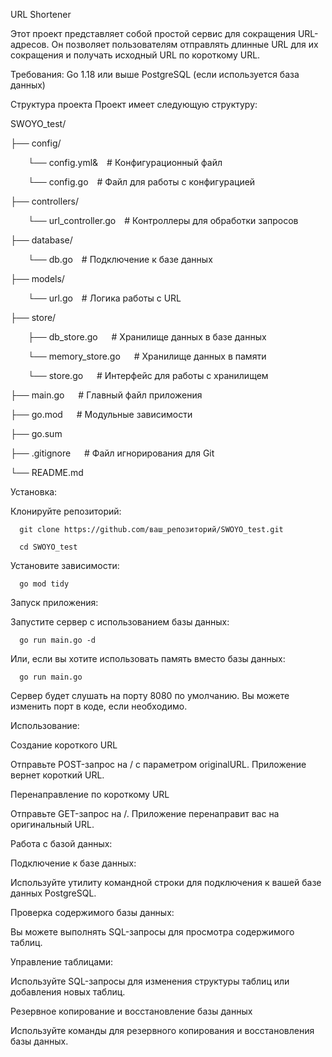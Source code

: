 URL Shortener 

Этот проект представляет собой простой сервис для сокращения URL-адресов. Он позволяет пользователям отправлять длинные URL для их сокращения и получать исходный URL по короткому URL.

Требования:
Go 1.18 или выше
PostgreSQL (если используется база данных)


Структура проекта
Проект имеет следующую структуру:

SWOYO_test/

├── config/

   &emsp;&emsp;└── config.yml&&emsp;# Конфигурационный файл

   &emsp;&emsp;└── config.go&emsp;# Файл для работы с конфигурацией

├── controllers/

   &emsp;&emsp;└── url_controller.go&emsp;# Контроллеры для обработки запросов

├── database/

   &emsp;&emsp;└── db.go&emsp;# Подключение к базе данных

├── models/

   &emsp;&emsp;└── url.go&emsp;# Логика работы с URL

├── store/

   &emsp;&emsp;├── db_store.go    &emsp;  # Хранилище данных в базе данных

   &emsp;&emsp;└── memory_store.go &emsp; # Хранилище данных в памяти

   &emsp;&emsp;└── store.go       &emsp;  # Интерфейс для работы с хранилищем

├── main.go      &emsp;        # Главный файл приложения

├── go.mod       &emsp;        # Модульные зависимости

├── go.sum  

├── .gitignore     &emsp;      # Файл игнорирования для Git

└── README.md            


Установка:

Клонируйте репозиторий:

      git clone https://github.com/ваш_репозиторий/SWOYO_test.git

      cd SWOYO_test

Установите зависимости:

      go mod tidy


Запуск приложения:

Запустите сервер с использованием базы данных:

      go run main.go -d

Или, если вы хотите использовать память вместо базы данных:

      go run main.go

Сервер будет слушать на порту 8080 по умолчанию. Вы можете изменить порт в коде, если необходимо.


Использование:

Создание короткого URL

Отправьте POST-запрос на / с параметром originalURL. Приложение вернет короткий URL.

Перенаправление по короткому URL

Отправьте GET-запрос на /<shortURL>. Приложение перенаправит вас на оригинальный URL.


Работа с базой данных:

Подключение к базе данных:


Используйте утилиту командной строки для подключения к вашей базе данных PostgreSQL.

Проверка содержимого базы данных:


Вы можете выполнять SQL-запросы для просмотра содержимого таблиц.

Управление таблицами:


Используйте SQL-запросы для изменения структуры таблиц или добавления новых таблиц.

Резервное копирование и восстановление базы данных

Используйте команды для резервного копирования и восстановления базы данных.

